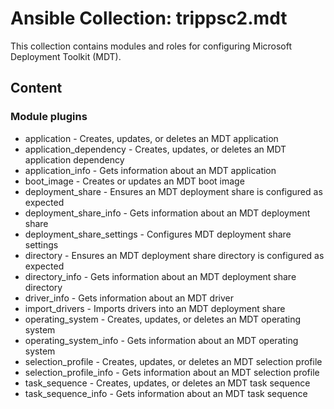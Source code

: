 # Ansible Collection: trippsc2.mdt

This collection contains modules and roles for configuring Microsoft Deployment Toolkit (MDT).

## Content

### Module plugins

- application - Creates, updates, or deletes an MDT application
- application_dependency - Creates, updates, or deletes an MDT application dependency
- application_info - Gets information about an MDT application
- boot_image - Creates or updates an MDT boot image
- deployment_share - Ensures an MDT deployment share is configured as expected
- deployment_share_info - Gets information about an MDT deployment share
- deployment_share_settings - Configures MDT deployment share settings
- directory - Ensures an MDT deployment share directory is configured as expected
- directory_info - Gets information about an MDT deployment share directory
- driver_info - Gets information about an MDT driver
- import_drivers - Imports drivers into an MDT deployment share
- operating_system - Creates, updates, or deletes an MDT operating system
- operating_system_info - Gets information about an MDT operating system
- selection_profile - Creates, updates, or deletes an MDT selection profile
- selection_profile_info - Gets information about an MDT selection profile
- task_sequence - Creates, updates, or deletes an MDT task sequence
- task_sequence_info - Gets information about an MDT task sequence
